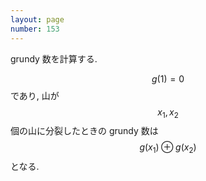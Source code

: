 ```yaml
---
layout: page
number: 153
---
```

grundy 数を計算する.

$$ g(1) = 0 $$ であり, 山が $$ x_1, x_2 $$ 個の山に分裂したときの grundy 数は $$ g(x_1) \oplus g(x_2) $$ となる.
